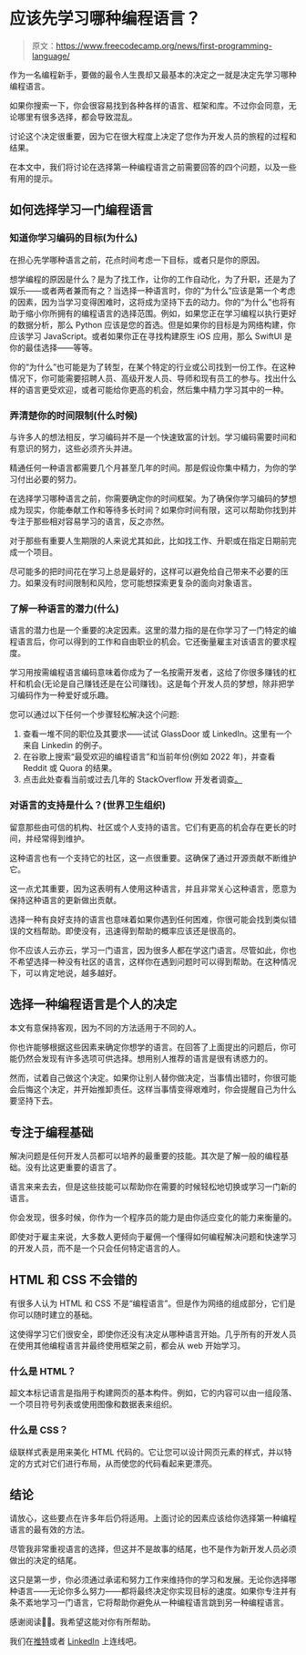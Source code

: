 # 应该先学习哪种编程语言？

> 原文：<https://www.freecodecamp.org/news/first-programming-language/>

作为一名编程新手，要做的最令人生畏却又最基本的决定之一就是决定先学习哪种编程语言。

如果你搜索一下，你会很容易找到各种各样的语言、框架和库。不过你会同意，无论哪里有很多选择，都会导致混乱。

讨论这个决定很重要，因为它在很大程度上决定了您作为开发人员的旅程的过程和结果。

在本文中，我们将讨论在选择第一种编程语言之前需要回答的四个问题，以及一些有用的提示。

## 如何选择学习一门编程语言

### 知道你学习编码的目标(为什么)

在担心先学哪种语言之前，花点时间考虑一下目标，或者只是你的原因。

想学编程的原因是什么？是为了找工作，让你的工作自动化，为了升职，还是为了娱乐——或者两者兼而有之？当选择一种语言时，你的“为什么”应该是第一个考虑的因素，因为当学习变得困难时，这将成为坚持下去的动力。你的“为什么”也将有助于缩小你所拥有的编程语言的选择范围。例如，如果您正在学习编程以执行更好的数据分析，那么 Python 应该是您的首选。但是如果你的目标是为网络构建，你应该学习 JavaScript。或者如果你正在寻找构建原生 iOS 应用，那么 SwiftUI 是你的最佳选择——等等。

你的“为什么”也可能是为了转型，在某个特定的行业或公司找到一份工作。在这种情况下，你可能需要招聘人员、高级开发人员、导师和现有员工的参与。找出什么样的语言更受欢迎，或者可能给你更高的机会，然后集中精力学习其中的一种。

### 弄清楚你的时间限制(什么时候)

与许多人的想法相反，学习编码并不是一个快速致富的计划。学习编码需要时间和有意识的努力，这些必须齐头并进。

精通任何一种语言都需要几个月甚至几年的时间。那是假设你集中精力，为你的学习付出必要的努力。

在选择学习哪种语言之前，你需要确定你的时间框架。为了确保你学习编码的梦想成为现实，你能奉献工作和等待多长时间？如果你时间有限，这可以帮助你找到并专注于那些相对容易学习的语言，反之亦然。

对于那些有重要人生期限的人来说尤其如此，比如找工作、升职或在指定日期前完成一个项目。

尽可能多的把时间花在学习上总是最好的，这样可以避免给自己带来不必要的压力。如果没有时间限制和风险，您可能想探索更复杂的面向对象语言。

### 了解一种语言的潜力(什么)

语言的潜力也是一个重要的决定因素。这里的潜力指的是在你学习了一门特定的编程语言后，你可以得到的工作和自由职业的机会。它还衡量雇主对该语言的要求程度。

学习用按需编程语言编码意味着你成为了一名按需开发者，这给了你很多赚钱的杠杆和机会(无论是自己赚钱还是在公司赚钱)。这是每个开发人员的梦想，除非把学习编码作为一种爱好或乐趣。

您可以通过以下任何一个步骤轻松解决这个问题:

1.  查看一堆不同的职位及其要求——试试 GlassDoor 或 LinkedIn。这里有一个来自 Linkedin 的例子。
2.  在谷歌上搜索“最受欢迎的编程语言”和当前年份(例如 2022 年)，并查看 Reddit 或 Quora 的结果。
3.  点击此处查看当前或过去几年的 StackOverflow 开发者调查[。](https://insights.stackoverflow.com/survey)

### 对语言的支持是什么？(世界卫生组织)

留意那些由可信的机构、社区或个人支持的语言。它们有更高的机会存在更长的时间，并经常得到维护。

这种语言也有一个支持它的社区，这一点很重要。这确保了通过开源贡献不断维护它。

这一点尤其重要，因为这表明有人使用这种语言，并且非常关心这种语言，愿意为保持这种语言的更新做出贡献。

选择一种有良好支持的语言也意味着如果你遇到任何困难，你很可能会找到类似错误的文档帮助。即使没有，迅速得到帮助的概率应该还是很高的。

你不应该人云亦云，学习一门语言，因为很多人都在学这门语言。尽管如此，你也不希望选择一种没有社区的语言，这样你在遇到问题时可以得到帮助。在这种情况下，可以肯定地说，越多越好。

## 选择一种编程语言是个人的决定

本文有意保持客观，因为不同的方法适用于不同的人。

你也许能够根据这些因素来确定你想学的语言。在回答了上面提出的问题后，你可能仍然会发现有许多选项可供选择。想用别人推荐的语言是很有诱惑力的。

然而，试着自己做这个决定。如果你让别人替你做决定，当事情出错时，你很可能会后悔这个决定，并开始推卸责任。这样当事情变得艰难时，你会提醒自己为什么要坚持下去。

## 专注于编程基础

解决问题是任何开发人员都可以培养的最重要的技能。其次是了解一般的编程基础。没有比这更重要的语言了。

语言来来去去，但是这些技能可以帮助你在需要的时候轻松地切换或学习一门新的语言。

你会发现，很多时候，你作为一个程序员的能力是由你适应变化的能力来衡量的。

即使对于雇主来说，大多数人更倾向于雇佣一个懂得如何编程解决问题和快速学习的开发人员，而不是一个只会任何特定语言的人。

## HTML 和 CSS 不会错的

有很多人认为 HTML 和 CSS 不是“编程语言”。但是作为网络的组成部分，它们是你可以随时建立的基础。

这使得学习它们很安全，即使你还没有决定从哪种语言开始。几乎所有的开发人员在使用其他编程语言并最终使用框架之前，都会从 web 开始学习。

### 什么是 HTML？

超文本标记语言是指用于构建网页的基本构件。例如，它的内容可以由一组段落、一个项目符号列表或使用图像和数据表来组织。

### 什么是 CSS？

级联样式表是用来美化 HTML 代码的。它让您可以设计网页元素的样式，并以特定的方式对它们进行布局，从而使您的代码看起来更漂亮。

## 结论

请放心，这些要点在许多年后仍将适用。上面讨论的因素应该给你选择第一种编程语言的最有效的方法。

尽管我非常重视语言的选择，但这并不是故事的结尾，也不是作为新开发人员必须做出的决定的结尾。

这只是第一步，你必须通过承诺和努力工作来维持你的学习和发展。无论你选择哪种语言——无论你多么努力——都将最终决定你实现目标的速度。如果你专注并有条不紊地学习一门语言，它将帮助你避免从一种编程语言跳到另一种编程语言。

感谢阅读👋🏾。我希望这能对你有所帮助。

我们在[推特](https://twitter.com/ophyboamah)或者 [LinkedIn](https://linkedin.com/in/opheliaboamahampoh) 上连线吧。
